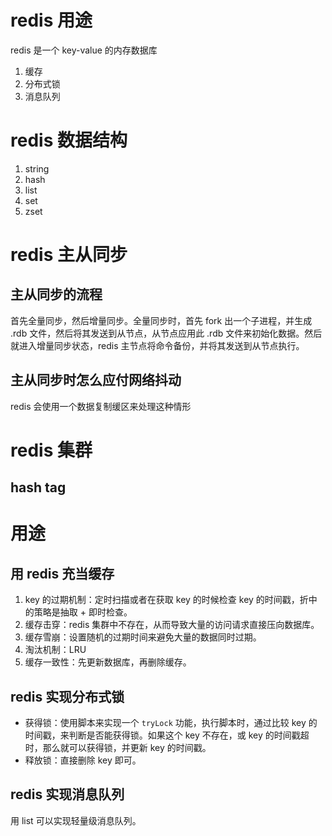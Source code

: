 # redis 用途

redis 是一个 key-value 的内存数据库

1. 缓存
2. 分布式锁
3. 消息队列

# redis 数据结构

1. string
2. hash
3. list
4. set
5. zset

# redis 主从同步

## 主从同步的流程

首先全量同步，然后增量同步。全量同步时，首先 fork 出一个子进程，并生成 .rdb 文件，然后将其发送到从节点，从节点应用此 .rdb 文件来初始化数据。然后就进入增量同步状态，redis 主节点将命令备份，并将其发送到从节点执行。

## 主从同步时怎么应付网络抖动

redis 会使用一个数据复制缓区来处理这种情形

# redis 集群

## hash tag

# 用途

## 用 redis 充当缓存

1. key 的过期机制：定时扫描或者在获取 key 的时候检查 key 的时间戳，折中的策略是抽取 + 即时检查。
2. 缓存击穿：redis 集群中不存在，从而导致大量的访问请求直接压向数据库。
3. 缓存雪崩：设置随机的过期时间来避免大量的数据同时过期。
4. 淘汰机制：LRU
5. 缓存一致性：先更新数据库，再删除缓存。

## redis 实现分布式锁

- 获得锁：使用脚本来实现一个 `tryLock` 功能，执行脚本时，通过比较 key 的时间戳，来判断是否能获得锁。如果这个 key 不存在，或 key 的时间戳超时，那么就可以获得锁，并更新 key 的时间戳。
- 释放锁：直接删除 key 即可。

## redis 实现消息队列

用 list 可以实现轻量级消息队列。
